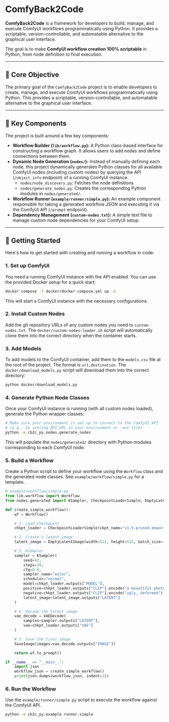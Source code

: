 # ComfyBack2Code

**ComfyBack2Code** is a framework for developers to build, manage, and execute ComfyUI workflows programmatically using Python. It provides a scriptable, version-controllable, and automatable alternative to the graphical user interface.

The goal is to make **ComfyUI workflow creation 100% scriptable** in Python, from node definition to final execution.

---

## 🎯 Core Objective

The primary goal of the `ComfyBack2Code` project is to enable developers to create, manage, and execute ComfyUI workflows programmatically using Python. This provides a scriptable, version-controllable, and automatable alternative to the graphical user interface.

---

## 🧱 Key Components

The project is built around a few key components:

- **Workflow Builder (`lib/workflow.py`):** A Python class-based interface for constructing a workflow graph. It allows users to add nodes and define connections between them.
- **Dynamic Node Generation (`nodes/`):** Instead of manually defining each node, this project dynamically generates Python classes for all available ComfyUI nodes (including custom nodes) by querying the API (`/object_info` endpoint) of a running ComfyUI instance.
  - `nodes/node_discovery.py`: Fetches the node definitions.
  - `nodes/generate_nodes.py`: Creates the corresponding Python modules in `nodes/generated/`.
- **Workflow Runner (`example/runner/simple.py`):** An example component responsible for taking a generated workflow JSON and executing it via the ComfyUI API (`/prompt` endpoint).
- **Dependency Management (`custom-nodes.txt`):** A simple text file to manage custom node dependencies for your ComfyUI setup.

---

## 🚀 Getting Started

Here's how to get started with creating and running a workflow in code:

### 1. Set up ComfyUI

You need a running ComfyUI instance with the API enabled. You can use the provided Docker setup for a quick start:

```bash
docker compose -f docker/docker-compose.yml up -d
```

This will start a ComfyUI instance with the necessary configurations.

### 2. Install Custom Nodes

Add the git repository URLs of any custom nodes you need to `custom-nodes.txt`. The `docker/custom-nodes-loader.sh` script will automatically clone them into the correct directory when the container starts.

### 3. Add Models

To add models to the ComfyUI container, add them to the `models.csv` file at the root of the project. The format is `url,destination`. The `docker/download_models.py` script will download them into the correct directory:

```bash
python docker/download_models.py
```

### 4. Generate Python Node Classes

Once your ComfyUI instance is running (with all custom nodes loaded), generate the Python wrapper classes:

```bash
# Make sure your environment is set up to connect to the ComfyUI API
# (e.g., by setting API_URL in your environment or .env file)
python -m cb2c_py.nodes.generate_nodes
```

This will populate the `nodes/generated/` directory with Python modules corresponding to each ComfyUI node.

### 5. Build a Workflow

Create a Python script to define your workflow using the `Workflow` class and the generated node classes. See `example/workflow/simple.py` for a template.

```python
# example/workflow/simple.py
from lib.workflow import Workflow
from nodes.generated import KSampler, CheckpointLoaderSimple, EmptyLatentImage, VAEDecode, SaveImage

def create_simple_workflow():
    wf = Workflow()

    # 1. Load Checkpoint
    chkpt_loader = CheckpointLoaderSimple(ckpt_name="v1-5-pruned-emaonly.safetensors")

    # 2. Create a latent image
    latent_image = EmptyLatentImage(width=512, height=512, batch_size=1)

    # 3. KSampler
    sampler = KSampler(
        seed=42,
        steps=20,
        cfg=8.0,
        sampler_name="euler",
        scheduler="normal",
        model=chkpt_loader.outputs["MODEL"],
        positive=chkpt_loader.outputs["CLIP"].encode("a beautiful photograph"),
        negative=chkpt_loader.outputs["CLIP"].encode("ugly, deformed"),
        latent_image=latent_image.outputs["LATENT"]
    )

    # 4. Decode the latent image
    vae_decode = VAEDecode(
        samples=sampler.outputs["LATENT"],
        vae=chkpt_loader.outputs["VAE"]
    )

    # 5. Save the final image
    SaveImage(images=vae_decode.outputs["IMAGE"])

    return wf.to_prompt()

if __name__ == "__main__":
    import json
    workflow_json = create_simple_workflow()
    print(json.dumps(workflow_json, indent=2))
```

### 6. Run the Workflow

Use the `example/runner/simple.py` script to execute the workflow against the ComfyUI API.

```bash
python -m cb2c_py.example.runner.simple
```
